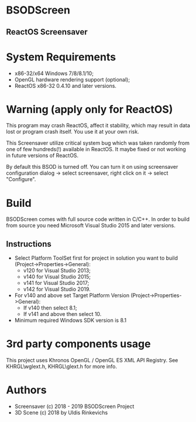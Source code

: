 
# BSODScreen
## ReactOS Screensaver

# System Requirements

+ x86-32/x64 Windows 7/8/8.1/10;
+ OpenGL hardware rendering support (optional);
+ ReactOS x86-32 0.4.10 and later versions.

# Warning (apply only for ReactOS)

This program may crash ReactOS, affect it stability, which may result in data lost or program crash itself. You use it at your own risk.

This Screensaver utilize critical system bug which was taken randomly from one of few hundreds(!) available in ReactOS. It maybe fixed or not working in future versions of ReactOS.

By default this BSOD is turned off. You can turn it on using screensaver configuration dialog -> select screensaver, right click on it -> select "Configure".

# Build

BSODScreen comes with full source code written in C/C++.
In order to build from source you need Microsoft Visual Studio 2015 and later versions.

## Instructions

* Select Platform ToolSet first for project in solution you want to build (Project->Properties->General): 
  * v120 for Visual Studio 2013;
  * v140 for Visual Studio 2015; 
  * v141 for Visual Studio 2017;
  * v142 for Visual Studio 2019.
* For v140 and above set Target Platform Version (Project->Properties->General):
  * If v140 then select 8.1;
  * If v141 and above then select 10.
* Minimum required Windows SDK version is 8.1

# 3rd party components usage

This project uses Khronos OpenGL / OpenGL ES XML API Registry. See KHRGL\wglext.h, KHRGL\glext.h for more info.

# Authors

+ Screensaver (c) 2018 - 2019 BSODScreen Project
+ 3D Scene (c) 2018 by Uldis Rinkevichs
